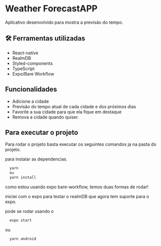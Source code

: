 
# Weather ForecastAPP

Aplicativo desenvolvido para mostra a previsão do tempo.


## 🛠 Ferramentas utilizadas
- React-native
- RealmDB
- Styled-components
- TypeScript
- Expo/Bare Workflow


## Funcionalidades

- Adicione a cidade
- Previsão do tempo atual de cada cidade e dos próximos dias
- Favorite a sua cidade para que ela fique em destaque
- Remova a cidade quando quiser.


## Para executar o projeto

Para rodar o projeto basta executar os seguintes comandos ja na pasta do projeto.

para instalar as dependencias.

```bash
  yarn 
  ou
  yarn install
```
como estou usando expo bare-workflow, temos duas formas de rodar!

iniciei com o expo para testar o realmDB que agora tem suporte para o expo.

pode se rodar usando o 

```bash
  expo start
```
ou
```bash
  yarn android
```

